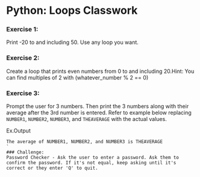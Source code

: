 # Python: Loops Classwork

### Exercise 1:
Print -20 to and including 50. Use any loop you want.

### Exercise 2:
Create a loop that prints even numbers from 0 to and including 20.Hint: You can find multiples of 2 with (whatever_number % 2 == 0)

### Exercise 3:
Prompt the user for 3 numbers. Then print the 3 numbers along with their average after the 3rd number is entered. Refer to example below replacing ```NUMBER1```, ```NUMBER2```, ```NUMBER3```, and ```THEAVERAGE``` with the actual values. 

Ex.Output
```
The average of NUMBER1, NUMBER2, and NUMBER3 is THEAVERAGE
`
### Challenge:
Password Checker - Ask the user to enter a password. Ask them to confirm the password. If it's not equal, keep asking until it's correct or they enter 'Q' to quit.
